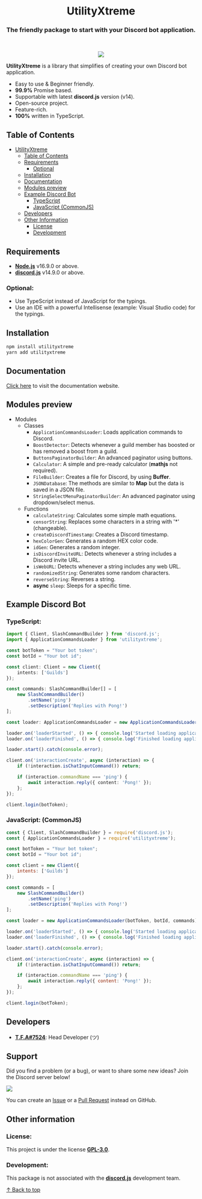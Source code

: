 <h1 align="center">
    UtilityXtreme
</h1>

<h3 align="center">
    The friendly package to start with your Discord bot application.
</h3>

<br>

<p align="center">
    <img src="https://nodei.co/npm/utilityxtreme.png?downloadRank=true&downloads=true&downloadRank=true&stars=true">
</p>

**UtilityXtreme** is a library that simplifies of creating your own Discord bot application.

- Easy to use & Beginner friendly.
- **99.9%** Promise based.
- Supportable with latest **discord.js** version (v14).
- Open-source project.
- Feature-rich.
- **100%** written in TypeScript.

## Table of Contents
- [UtilityXtreme](#)
    - [Table of Contents](#table-of-contents)
    - [Requirements](#requirements)
        - [Optional](#optional)
    - [Installation](#installation)
    - [Documentation](#documentation)
    - [Modules preview](#modules-preview)
    - [Example Discord Bot](#example-discord-bot)
        - [TypeScript](#typescript)
        - [JavaScript (CommonJS)](#javascript-commonjs)
    - [Developers](#developers)
    - [Other Information](#other-information)
        - [License](#license)
        - [Development](#development)

## Requirements
- [**Node.js**](https://nodejs.org/en/download/) v16.9.0 or above.
- [**discord.js**](https://www.npmjs.com/package/discord.js) v14.9.0 or above.

### Optional:
- Use TypeScript instead of JavaScript for the typings.
- Use an IDE with a powerful Intellisense (example: Visual Studio code) for the typings.

## Installation

```coffee
npm install utilityxtreme
yarn add utilityxtreme
```

## Documentation
[Click here](https://tfagaming.github.io/utilityxtreme/) to visit the documentation website.

## Modules preview

- Modules
    - Classes
        - `ApplicationCommandsLoader`: Loads application commands to Discord.
        - `BoostDetector`: Detects whenever a guild member has boosted or has removed a boost from a guild.
        - `ButtonsPaginatorBuilder`: An advanced paginator using buttons.
        - `Calculator`: A simple and pre-ready calculator (**mathjs** not required).
        - `FileBuilder`: Creates a file for Discord, by using **Buffer**.
        - `JSONDatabase`: The methods are similar to **Map** but the data is saved in a JSON file.
        - `StringSelectMenuPaginatorBuilder`: An advanced paginator using dropdown/select menus.
    - Functions
        - `calculateString`: Calculates some simple math equations.
        - `censorString`: Replaces some characters in a string with '*' (changeable).
        - `createDiscordTimestamp`: Creates a Discord timestamp.
        - `hexColorGen`: Generates a random HEX color code.
        - `idGen`: Generates a random integer.
        - `isDiscordInviteURL`: Detects whenever a string includes a Discord invite URL.
        - `isWebURL`: Detects whenever a string includes any web URL.
        - `randomizedString`: Generates some random characters.
        - `reverseString`: Reverses a string.
        - **async** `sleep`: Sleeps for a specific time.

## Example Discord Bot
### TypeScript:
```ts
import { Client, SlashCommandBuilder } from 'discord.js';
import { ApplicationCommandsLoader } from 'utilityxtreme';

const botToken = "Your bot token";
const botId = "Your bot id";

const client: Client = new Client({
    intents: ['Guilds']
});

const commands: SlashCommandBuilder[] = [
    new SlashCommandBuilder()
        .setName('ping')
        .setDescription('Replies with Pong!')
];

const loader: ApplicationCommandsLoader = new ApplicationCommandsLoader(botToken, botId, commands);

loader.on('loaderStarted', () => { console.log('Started loading application commands...') });
loader.on('loaderFinished', () => { console.log('Finished loading application commands.') });

loader.start().catch(console.error);

client.on('interactionCreate', async (interaction) => {
    if (!interaction.isChatInputCommand()) return;

    if (interaction.commandName === 'ping') {
        await interaction.reply({ content: 'Pong!' });
    };
});

client.login(botToken);
```

### JavaScript: (CommonJS)

```js
const { Client, SlashCommandBuilder } = require('discord.js');
const { ApplicationCommandsLoader } = require('utilityxtreme');

const botToken = "Your bot token";
const botId = "Your bot id";

const client = new Client({
    intents: ['Guilds']
});

const commands = [
    new SlashCommandBuilder()
        .setName('ping')
        .setDescription('Replies with Pong!')
];

const loader = new ApplicationCommandsLoader(botToken, botId, commands);

loader.on('loaderStarted', () => { console.log('Started loading application commands...') });
loader.on('loaderFinished', () => { console.log('Finished loading application commands.') });

loader.start().catch(console.error);

client.on('interactionCreate', async (interaction) => {
    if (!interaction.isChatInputCommand()) return;

    if (interaction.commandName === 'ping') {
        await interaction.reply({ content: 'Pong!' });
    };
});

client.login(botToken);
```

## Developers
- [**T.F.A#7524**](https://www.github.com/TFAGaming): Head Developer (ツ)

## Support
Did you find a problem (or a bug), or want to share some new ideas? Join the Discord server below!

<a href="https://discord.gg/E6VFACWu5V">
    <img src="https://invidget.switchblade.xyz/E6VFACWu5V">
</a>

You can create an [Issue](https://github.com/TFAGaming/UtilityXtreme/issues) or a [Pull Request](https://github.com/TFAGaming/UtilityXtreme/pulls) instead on GitHub.

## Other information

### License:
This project is under the license [**GPL-3.0**](https://www.gnu.org/licenses/gpl-3.0.en.html).

### Development:
This package is not associated with the [**discord.js**](https://www.npmjs.com/package/discord.js) development team.

[↑ Back to top](#)